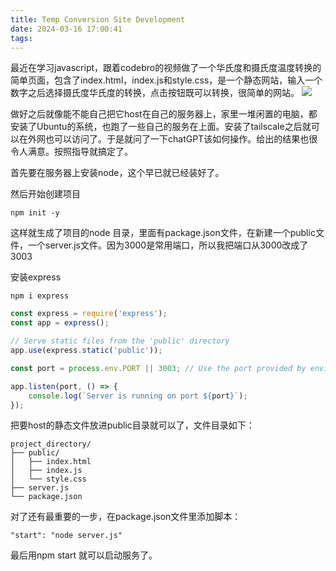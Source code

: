 ```yaml
---
title: Temp Conversion Site Development
date: 2024-03-16 17:00:41
tags:
---
```

最近在学习javascript，跟着codebro的视频做了一个华氏度和摄氏度温度转换的简单页面，包含了index.html，index.js和style.css，是一个静态网站，输入一个数字之后选择摄氏度华氏度的转换，点击按钮既可以转换，很简单的网站。
![](/images/tempsite.jpeg)

做好之后就像能不能自己把它host在自己的服务器上，家里一堆闲置的电脑，都安装了Ubuntu的系统，也跑了一些自己的服务在上面。安装了tailscale之后就可以在外网也可以访问了。于是就问了一下chatGPT该如何操作。给出的结果也很令人满意。按照指导就搞定了。


首先要在服务器上安装node，这个早已就已经装好了。

然后开始创建项目
```
npm init -y
```
这样就生成了项目的node 目录，里面有package.json文件，在新建一个public文件，一个server.js文件。因为3000是常用端口，所以我把端口从3000改成了3003

安装express
```
npm i express
```

``` javascript
const express = require('express');
const app = express();

// Serve static files from the 'public' directory
app.use(express.static('public'));

const port = process.env.PORT || 3003; // Use the port provided by environment variable or default to 3003

app.listen(port, () => {
    console.log(`Server is running on port ${port}`);
});
```

把要host的静态文件放进public目录就可以了，文件目录如下：
```
project_directory/
├── public/
│   ├── index.html
│   ├── index.js
│   └── style.css
├── server.js
└── package.json

```
对了还有最重要的一步，在package.json文件里添加脚本：
```
"start": "node server.js"
```

最后用npm start 就可以启动服务了。
